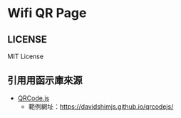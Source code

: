 # Wifi QR Page


## LICENSE
MIT License

## 引用用函示庫來源
* [QRCode.js](https://github.com/davidshimjs/qrcodejs)
  * 範例網址：https://davidshimjs.github.io/qrcodejs/
